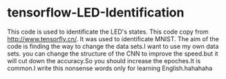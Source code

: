 # tensorflow-LED-Identification
This code is used to identificate the LED's states.
This code copy from http://www.tensorfly.cn/.
It was used to identificate MNIST.
The aim of the code is finding the way to change the data sets.I want to use my own data sets.
you can change the structure of the CNN to improve the speed.but it will cut down the accuracy.So you should increase the epoches.It is common.I write this nonsense words only for learning English.hahahaha 
